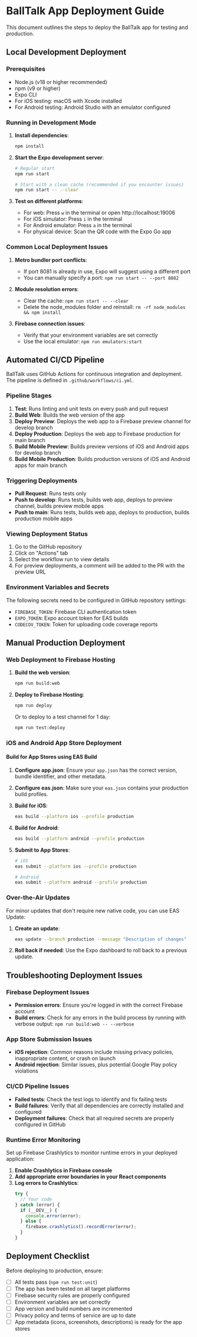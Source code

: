 # BallTalk App Deployment Guide

This document outlines the steps to deploy the BallTalk app for testing and production.

## Local Development Deployment

### Prerequisites
- Node.js (v18 or higher recommended)
- npm (v9 or higher)
- Expo CLI
- For iOS testing: macOS with Xcode installed
- For Android testing: Android Studio with an emulator configured

### Running in Development Mode

1. **Install dependencies**:
   ```bash
   npm install
   ```

2. **Start the Expo development server**:
   ```bash
   # Regular start
   npm run start
   
   # Start with a clean cache (recommended if you encounter issues)
   npm run start -- --clear
   ```

3. **Test on different platforms**:
   - For web: Press `w` in the terminal or open http://localhost:19006
   - For iOS simulator: Press `i` in the terminal
   - For Android emulator: Press `a` in the terminal
   - For physical device: Scan the QR code with the Expo Go app

### Common Local Deployment Issues

1. **Metro bundler port conflicts**:
   - If port 8081 is already in use, Expo will suggest using a different port
   - You can manually specify a port: `npm run start -- --port 8082`

2. **Module resolution errors**:
   - Clear the cache: `npm run start -- --clear`
   - Delete the node_modules folder and reinstall: `rm -rf node_modules && npm install`

3. **Firebase connection issues**:
   - Verify that your environment variables are set correctly
   - Use the local emulator: `npm run emulators:start`

## Automated CI/CD Pipeline

BallTalk uses GitHub Actions for continuous integration and deployment. The pipeline is defined in `.github/workflows/ci.yml`.

### Pipeline Stages

1. **Test**: Runs linting and unit tests on every push and pull request
2. **Build Web**: Builds the web version of the app
3. **Deploy Preview**: Deploys the web app to a Firebase preview channel for develop branch
4. **Deploy Production**: Deploys the web app to Firebase production for main branch
5. **Build Mobile Preview**: Builds preview versions of iOS and Android apps for develop branch
6. **Build Mobile Production**: Builds production versions of iOS and Android apps for main branch

### Triggering Deployments

- **Pull Request**: Runs tests only
- **Push to develop**: Runs tests, builds web app, deploys to preview channel, builds preview mobile apps
- **Push to main**: Runs tests, builds web app, deploys to production, builds production mobile apps

### Viewing Deployment Status

1. Go to the GitHub repository
2. Click on "Actions" tab
3. Select the workflow run to view details
4. For preview deployments, a comment will be added to the PR with the preview URL

### Environment Variables and Secrets

The following secrets need to be configured in GitHub repository settings:

- `FIREBASE_TOKEN`: Firebase CLI authentication token
- `EXPO_TOKEN`: Expo account token for EAS builds
- `CODECOV_TOKEN`: Token for uploading code coverage reports

## Manual Production Deployment

### Web Deployment to Firebase Hosting

1. **Build the web version**:
   ```bash
   npm run build:web
   ```

2. **Deploy to Firebase Hosting**:
   ```bash
   npm run deploy
   ```

   Or to deploy to a test channel for 1 day:
   ```bash
   npm run test:deploy
   ```

### iOS and Android App Store Deployment

#### Build for App Stores using EAS Build

1. **Configure app.json**:
   Ensure your `app.json` has the correct version, bundle identifier, and other metadata.

2. **Configure eas.json**:
   Make sure your `eas.json` contains your production build profiles.

3. **Build for iOS**:
   ```bash
   eas build --platform ios --profile production
   ```

4. **Build for Android**:
   ```bash
   eas build --platform android --profile production
   ```

5. **Submit to App Stores**:
   ```bash
   # iOS
   eas submit --platform ios --profile production
   
   # Android
   eas submit --platform android --profile production
   ```

### Over-the-Air Updates

For minor updates that don't require new native code, you can use EAS Update:

1. **Create an update**:
   ```bash
   eas update --branch production --message "Description of changes"
   ```

2. **Roll back if needed**:
   Use the Expo dashboard to roll back to a previous update.

## Troubleshooting Deployment Issues

### Firebase Deployment Issues

- **Permission errors**: Ensure you're logged in with the correct Firebase account
- **Build errors**: Check for any errors in the build process by running with verbose output: `npm run build:web -- --verbose`

### App Store Submission Issues

- **iOS rejection**: Common reasons include missing privacy policies, inappropriate content, or crash on launch
- **Android rejection**: Similar issues, plus potential Google Play policy violations

### CI/CD Pipeline Issues

- **Failed tests**: Check the test logs to identify and fix failing tests
- **Build failures**: Verify that all dependencies are correctly installed and configured
- **Deployment failures**: Check that all required secrets are properly configured in GitHub

### Runtime Error Monitoring

Set up Firebase Crashlytics to monitor runtime errors in your deployed application:

1. **Enable Crashlytics in Firebase console**
2. **Add appropriate error boundaries in your React components**
3. **Log errors to Crashlytics**:
   ```javascript
   try {
     // Your code
   } catch (error) {
     if (__DEV__) {
       console.error(error);
     } else {
       firebase.crashlytics().recordError(error);
     }
   }
   ```

## Deployment Checklist

Before deploying to production, ensure:

- [ ] All tests pass (`npm run test:unit`)
- [ ] The app has been tested on all target platforms
- [ ] Firebase security rules are properly configured
- [ ] Environment variables are set correctly
- [ ] App version and build numbers are incremented
- [ ] Privacy policy and terms of service are up to date
- [ ] App metadata (icons, screenshots, descriptions) is ready for the app stores 